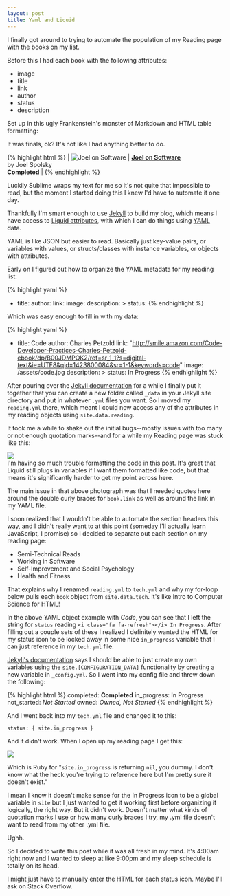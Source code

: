 ```yaml
---
layout: post
title: Yaml and Liquid
---
```


I finally got around to trying to automate the population of my Reading page with the books on my list. 

Before this I had each book with the following attributes:

- image
- title
- link
- author
- status
- description

Set up in this ugly Frankenstein's monster of Markdown and HTML table formatting:

<aside>It was finals, ok? It's not like I had anything better to do.</aside>

{% highlight html %}
| <img src="{{ site.url }}/assets/joel_on_software.jpg" alt="Joel on Software"/> | [**Joel on Software**](http://smile.amazon.com/gp/product/B001NRNIMG/ref=kinw_myk_ro_title)<br>by Joel Spolsky<br><i class="fa fa-check-square-o"></i> **Completed** |
{% endhighlight %}

Luckily Sublime wraps my text for me so it's not quite that impossible to read, but the moment I started doing this I knew I'd have to automate it one day.

Thankfully I'm smart enough to use [Jekyll]() to build my blog, which means I have access to [Liquid attributes](https://docs.shopify.com/themes/liquid-documentation/basics), with which I can do things using [YAML](http://jekyllrb.com/docs/variables/) data. 

YAML is like JSON but easier to read. Basically just key-value pairs, or variables with values, or structs/classes with instance variables, or objects with attributes.

Early on I figured out how to organize the YAML metadata for my reading list:

{% highlight yaml %}
- title: 
  author: 
  link: 
  image: 
  description: >
  status: 
{% endhighlight %}

Which was easy enough to fill in with my data:

{% highlight yaml %}
- title: Code
  author: Charles Petzold
  link: "http://smile.amazon.com/Code-Developer-Practices-Charles-Petzold-ebook/dp/B00JDMPOK2/ref=sr_1_1?s=digital-text&ie=UTF8&qid=1423800084&sr=1-1&keywords=code"
  image: /assets/code.jpg
  description: >
  status: <i class="fa fa-refresh"></i> In Progress
{% endhighlight %}

After pouring over the [Jekyll documentation]() for a while I finally put it together that you can create a new folder called `_data` in your Jekyll site directory and put in whatever `.yml` files you want. So I moved my `reading.yml` there, which meant I could now access any of the attributes in my reading objects using `site.data.reading`.

It took me a while to shake out the initial bugs--mostly issues with too many or not enough quotation marks--and for a while my Reading page was stuck like this:

<img class="wide" src="{{ site.url }}/assets/comp/bad-read.png"/>

<aside top="1950px">I'm having so much trouble formatting the code in this post. It's great that Liquid still plugs in variables if I want them formatted like code, but that means it's significantly harder to get my point across here.</aside>

The main issue in that above photograph was that I needed quotes here around the double curly braces for `book.link` as well as around the link in my YAML file. 

I soon realized that I wouldn't be able to automate the section headers this way, and I didn't really want to at this point (someday I'll actually learn JavaScript, I promise) so I decided to separate out each section on my reading page:

- Semi-Technical Reads
- Working in Software
- Self-Improvement and Social Psychology
- Health and Fitness

That explains why I renamed `reading.yml` to `tech.yml` and why my for-loop below pulls each `book` object from `site.data.tech`. It's like Intro to Computer Science for HTML!

<script src="https://gist.github.com/shelbyspees/5d93a9c75de141e60f10.js"></script>

In the above YAML object example with *Code*, you can see that I left the string for `status` reading `<i class="fa fa-refresh"></i> In Progress`. After filling out a couple sets of these I realized I definitely wanted the HTML for my status icon to be locked away in some nice `in_progress` variable that I can just reference in my `tech.yml` file.

[Jekyll's documentation](http://jekyllrb.com/docs/variables/) says I should be able to just create my own variables using the `site.[CONFIGURATION_DATA]` functionality by creating a new variable in `_config.yml`. So I went into my config file and threw down the following:

{% highlight html %}
completed: <i class="fa fa-check-square-o"></i> <b>Completed</b> 
in_progress: <i class="fa fa-refresh"></i> In Progress
not_started: <i class="fa fa-ellipsis-h"></i> <em>Not Started</em>
owned: <i class="fa fa-ellipsis-h"></i> <em>Owned, Not Started</em>
{% endhighlight %}

And I went back into my `tech.yml` file and changed it to this:

    status: { site.in_progress }

And it didn't work. When I open up my reading page I get this:

<img class="wide" src="{{ site.url }}/assets/comp/nil-read.png"/>

Which is Ruby for "`site.in_progress` is returning `nil`, you dummy. I don't know what the heck you're trying to reference here but I'm pretty sure it doesn't exist."

I mean I know it doesn't make sense for the In Progress icon to be a global variable in `site` but I just wanted to get it working first before organizing it logically, the right way. But it didn't work. Doesn't matter what kinds of quotation marks I use or how many curly braces I try, my .yml file doesn't want to read from my other .yml file.

Ughh.

So I decided to write this post while it was all fresh in my mind. It's 4:00am right now and I wanted to sleep at like 9:00pm and my sleep schedule is totally on its head.

I might just have to manually enter the HTML for each status icon. Maybe I'll ask on Stack Overflow.
